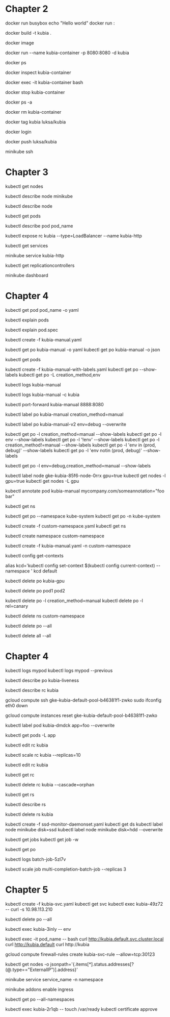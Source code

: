 # Chapter 2

docker run busybox echo "Hello world"
docker run <image>:<tag>

docker build -t kubia .

docker image

docker run --name kubia-container -p 8080:8080 -d kubia

docker ps

docker inspect kubia-container

docker exec -it kubia-container bash

docker stop kubia-container

docker ps -a

docker rm kubia-container

docker tag kubia luksa/kubia

docker login

docker push luksa/kubia

minikube ssh


# Chapter 3

kubectl get nodes

kubectl describe node minikube

kubectl describe node

kubectl get pods

kubectl describe pod pod_name

kubectl expose rc kubia --type=LoadBalancer --name kubia-http

kubectl get services

minikube service kubia-http

kubectl get replicationcontrollers

minikube dashboard

# Chapter 4

kubectl get pod pod_name -o yaml

kubectl explain pods

kubectl explain pod.spec

kubectl create -f kubia-manual.yaml

kubectl get po kubia-manual -o yaml
kubectl get po kubia-manual -o json

kubectl get pods

kubectl create -f kubia-manual-with-labels.yaml
kubectl get po --show-labels
kubectl get po -L creation_method,env

kubectl logs kubia-manual

kubectl logs kubia-manual -c kubia

kubectl port-forward kubia-manual 8888:8080

kubectl label po kubia-manual creation_method=manual

kubectl label po kubia-manual-v2 env=debug --overwrite

kubectl get po -l creation_method=manual --show-labels
kubectl get po -l env --show-labels
kubectl get po -l '!env' --show-labels
kubectl get po -l creation_method!=manual --show-labels
kubectl get po -l 'env in (prod, debug)' --show-labels
kubectl get po -l 'env notin (prod, debug)' --show-labels

kubectl get po -l env=debug,creation_method=manual --show-labels

kubectl label node gke-kubia-85f6-node-0rrx gpu=true
kubectl get nodes -l gpu=true
kubectl get nodes -L gpu

kubectl annotate pod kubia-manual mycompany.com/someannotation="foo bar"

kubectl get ns

kubectl get po --namespace kube-system
kubectl get po -n kube-system

kubectl create -f custom-namespace.yaml
kubectl get ns

kubectl create namespace custom-namespace

kubectl create -f kubia-manual.yaml -n custom-namespace

kubectl config get-contexts

alias kcd='kubectl config set-context $(kubectl config current-context) --namespace '
kcd default

kubectl delete po kubia-gpu

kubectl delete po pod1 pod2

kubectl delete po -l creation_method=manual
kubectl delete po -l rel=canary

kubectl delete ns custom-namespace

kubectl delete po --all

kubectl delete all --all

# Chapter 4
kubectl logs mypod
kubectl logs mypod --previous

kubectl describe po kubia-liveness

kubectl describe rc kubia

gcloud compute ssh gke-kubia-default-pool-b46381f1-zwko
sudo ifconfig eth0 down

gcloud compute instances reset gke-kubia-default-pool-b46381f1-zwko

kubectl label pod kubia-dmdck app=foo --overwrite

kubectl get pods -L app

kubectl edit rc kubia

kubectl scale rc kubia --replicas=10

kubectl edit rc kubia

kubectl get rc

kubectl delete rc kubia --cascade=orphan

kubectl get rs

kubectl describe rs

kubectl delete rs kubia

kubectl create -f ssd-monitor-daemonset.yaml
kubectl get ds
kubectl label node minikube disk=ssd
kubectl label node minikube disk=hdd --overwrite

kubectl get jobs
kubectl get job -w

kubectl get po

kubectl logs batch-job-5zl7v

kubectl scale job multi-completion-batch-job --replicas 3

# Chapter 5
kubectl create -f kubia-svc.yaml
kubectl get svc
kubectl exec kubia-49z72 -- curl -s 10.98.113.210

kubectl delete po --all

kubectl exec kubia-3inly -- env

kubectl exec -it pod_name -- bash
curl http://kubia.default.svc.cluster.local
curl http://kubia.default
curl http://kubia

gcloud compute firewall-rules create kubia-svc-rule --allow=tcp:30123

kubectl get nodes -o jsonpath='{.items[*].status.addresses[?(@.type=="ExternalIP")].address}'

minikube service service_name -n namespace

minikube addons enable ingress

kubectl get po --all-namespaces

kubectl exec kubia-2r1qb -- touch /var/ready
kubectl certificate approve <name of the CSR>

